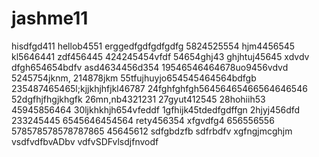 # jashme11
hisdfgd411
hellob4551
erggedfgdfgdfgdfg
5824525554
hjm4456545
kl5646441
zdf456445
424245454vfdf
54654ghj43
ghjhtuj45645 xdvdv
dfgh654654bdfv
asd4634456d354
19546546464678uo9456vdvd
5245754jknm,
214878jkm
55tfujhuyjo654545464564bdfgb
235487465465l;kjjkhjhfjkl46787
24fghfghfgh56456465466564646546
52dgfhjfhgjkhgfk
26mn,nb4321231
27gyut412545
28hohiih53
45945856464
30ljkhkhjh654vfeddf
1gfhijk45tdedfgdffgn
2hjyj456dfd
233245445
6545646454564
rety456354
xfgvdfg4
656556556
578578578578787865
45645612
sdfgbdzfb
sdfrbdfv
xgfngjmcghjm
vsdfvdfbvADbv
vdfvSDFvlsdjfnvodf
